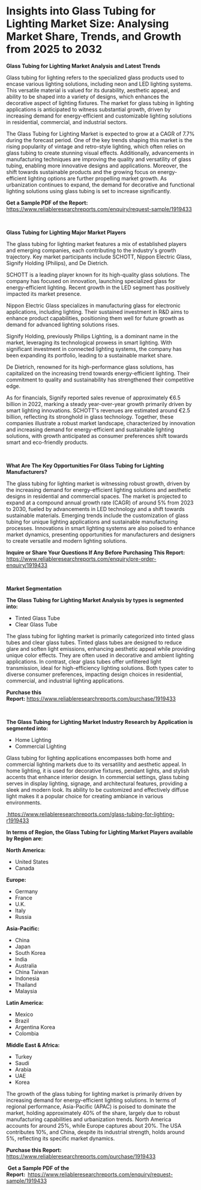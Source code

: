 <p><h1>Insights into Glass Tubing for Lighting Market Size: Analysing Market Share, Trends, and Growth from 2025 to 2032</h1></p><p><strong>Glass Tubing for Lighting Market Analysis and Latest Trends</strong></p>
<p><p>Glass tubing for lighting refers to the specialized glass products used to encase various lighting solutions, including neon and LED lighting systems. This versatile material is valued for its durability, aesthetic appeal, and ability to be shaped into a variety of designs, which enhances the decorative aspect of lighting fixtures. The market for glass tubing in lighting applications is anticipated to witness substantial growth, driven by increasing demand for energy-efficient and customizable lighting solutions in residential, commercial, and industrial sectors.</p><p>The Glass Tubing for Lighting Market is expected to grow at a CAGR of 7.7% during the forecast period. One of the key trends shaping this market is the rising popularity of vintage and retro-style lighting, which often relies on glass tubing to create stunning visual effects. Additionally, advancements in manufacturing techniques are improving the quality and versatility of glass tubing, enabling more innovative designs and applications. Moreover, the shift towards sustainable products and the growing focus on energy-efficient lighting options are further propelling market growth. As urbanization continues to expand, the demand for decorative and functional lighting solutions using glass tubing is set to increase significantly.</p></p>
<p><strong>Get a Sample PDF of the Report:&nbsp;</strong> <a href="https://www.reliableresearchreports.com/enquiry/request-sample/1919433?utm_campaign=3027&utm_medium=2&utm_source=Github&utm_content=ia&utm_term=12042025&utm_id=glass-tubing-for-lighting">https://www.reliableresearchreports.com/enquiry/request-sample/1919433</a></p>
<p>&nbsp;</p>
<p><strong>Glass Tubing for Lighting Major Market Players</strong></p>
<p><p>The glass tubing for lighting market features a mix of established players and emerging companies, each contributing to the industry's growth trajectory. Key market participants include SCHOTT, Nippon Electric Glass, Signify Holding (Philips), and De Dietrich.</p><p>SCHOTT is a leading player known for its high-quality glass solutions. The company has focused on innovation, launching specialized glass for energy-efficient lighting. Recent growth in the LED segment has positively impacted its market presence. </p><p>Nippon Electric Glass specializes in manufacturing glass for electronic applications, including lighting. Their sustained investment in R&D aims to enhance product capabilities, positioning them well for future growth as demand for advanced lighting solutions rises.</p><p>Signify Holding, previously Philips Lighting, is a dominant name in the market, leveraging its technological prowess in smart lighting. With significant investment in connected lighting systems, the company has been expanding its portfolio, leading to a sustainable market share.</p><p>De Dietrich, renowned for its high-performance glass solutions, has capitalized on the increasing trend towards energy-efficient lighting. Their commitment to quality and sustainability has strengthened their competitive edge.</p><p>As for financials, Signify reported sales revenue of approximately €6.5 billion in 2022, marking a steady year-over-year growth primarily driven by smart lighting innovations. SCHOTT's revenues are estimated around €2.5 billion, reflecting its stronghold in glass technology. Together, these companies illustrate a robust market landscape, characterized by innovation and increasing demand for energy-efficient and sustainable lighting solutions, with growth anticipated as consumer preferences shift towards smart and eco-friendly products.</p></p>
<p>&nbsp;</p>
<p><strong>What Are The Key Opportunities For Glass Tubing for Lighting Manufacturers?</strong></p>
<p><p>The glass tubing for lighting market is witnessing robust growth, driven by the increasing demand for energy-efficient lighting solutions and aesthetic designs in residential and commercial spaces. The market is projected to expand at a compound annual growth rate (CAGR) of around 5% from 2023 to 2030, fueled by advancements in LED technology and a shift towards sustainable materials. Emerging trends include the customization of glass tubing for unique lighting applications and sustainable manufacturing processes. Innovations in smart lighting systems are also poised to enhance market dynamics, presenting opportunities for manufacturers and designers to create versatile and modern lighting solutions.</p></p>
<p><strong>Inquire or Share Your Questions If Any Before Purchasing This Report:</strong> <a href="https://www.reliableresearchreports.com/enquiry/pre-order-enquiry/1919433?utm_campaign=3027&utm_medium=2&utm_source=Github&utm_content=ia&utm_term=12042025&utm_id=glass-tubing-for-lighting">https://www.reliableresearchreports.com/enquiry/pre-order-enquiry/1919433</a></p>
<p>&nbsp;</p>
<p><strong>Market Segmentation</strong></p>
<p><strong>The Glass Tubing for Lighting Market Analysis by types is segmented into:</strong></p>
<p><ul><li>Tinted Glass Tube</li><li>Clear Glass Tube</li></ul></p>
<p><p>The glass tubing for lighting market is primarily categorized into tinted glass tubes and clear glass tubes. Tinted glass tubes are designed to reduce glare and soften light emissions, enhancing aesthetic appeal while providing unique color effects. They are often used in decorative and ambient lighting applications. In contrast, clear glass tubes offer unfiltered light transmission, ideal for high-efficiency lighting solutions. Both types cater to diverse consumer preferences, impacting design choices in residential, commercial, and industrial lighting applications.</p></p>
<p><strong>Purchase this Report:&nbsp;</strong><a href="https://www.reliableresearchreports.com/purchase/1919433?utm_campaign=3027&utm_medium=2&utm_source=Github&utm_content=ia&utm_term=12042025&utm_id=glass-tubing-for-lighting">https://www.reliableresearchreports.com/purchase/1919433</a></p>
<p>&nbsp;</p>
<p><strong>The Glass Tubing for Lighting Market Industry Research by Application is segmented into:</strong></p>
<p><ul><li>Home Lighting</li><li>Commercial Lighting</li></ul></p>
<p><p>Glass tubing for lighting applications encompasses both home and commercial lighting markets due to its versatility and aesthetic appeal. In home lighting, it is used for decorative fixtures, pendant lights, and stylish accents that enhance interior design. In commercial settings, glass tubing serves in display lighting, signage, and architectural features, providing a sleek and modern look. Its ability to be customized and effectively diffuse light makes it a popular choice for creating ambiance in various environments.</p></p>
<p><a href="https://www.reliableresearchreports.com/glass-tubing-for-lighting-r1919433?utm_campaign=3027&utm_medium=2&utm_source=Github&utm_content=ia&utm_term=12042025&utm_id=glass-tubing-for-lighting">&nbsp;https://www.reliableresearchreports.com/glass-tubing-for-lighting-r1919433</a></p>
<p><strong>In terms of Region, the Glass Tubing for Lighting Market Players available by Region are:</strong></p>
<p>
    <p> <strong> North America: </strong>
        <ul>
            <li>United States</li>
            <li>Canada</li>
        </ul>
        </p> 
    <p> <strong> Europe: </strong>
        <ul>
            <li>Germany</li>
            <li>France</li>
            <li>U.K.</li>
            <li>Italy</li>
            <li>Russia</li>
        </ul>
        </p> 
    <p> <strong> Asia-Pacific: </strong>
        <ul>
            <li>China</li>
            <li>Japan</li>
            <li>South Korea</li>
            <li>India</li>
            <li>Australia</li>
            <li>China Taiwan</li>
            <li>Indonesia</li>
            <li>Thailand</li>
            <li>Malaysia</li>
        </ul>
        </p> 
    <p> <strong> Latin America: </strong>
        <ul>
            <li>Mexico</li>
            <li>Brazil</li>
            <li>Argentina Korea</li>
            <li>Colombia</li>
        </ul>
        </p> 
    <p> <strong> Middle East & Africa: </strong>
        <ul>
            <li>Turkey</li>
            <li>Saudi</li>
            <li>Arabia</li>
            <li>UAE</li>
            <li>Korea</li>
        </ul>
    </p>
    </p>
<p><p>The growth of the glass tubing for lighting market is primarily driven by increasing demand for energy-efficient lighting solutions. In terms of regional performance, Asia-Pacific (APAC) is poised to dominate the market, holding approximately 40% of the share, largely due to robust manufacturing capabilities and urbanization trends. North America accounts for around 25%, while Europe captures about 20%. The USA contributes 10%, and China, despite its industrial strength, holds around 5%, reflecting its specific market dynamics.</p></p>
<p><strong>Purchase this Report: </strong><a href="https://www.reliableresearchreports.com/purchase/1919433?utm_campaign=3027&utm_medium=2&utm_source=Github&utm_content=ia&utm_term=12042025&utm_id=glass-tubing-for-lighting">https://www.reliableresearchreports.com/purchase/1919433</a></p>
<p>&nbsp;<strong>Get a Sample PDF of the Report:&nbsp;&nbsp;</strong><a href="https://www.reliableresearchreports.com/enquiry/request-sample/1919433?utm_campaign=3027&utm_medium=2&utm_source=Github&utm_content=ia&utm_term=12042025&utm_id=glass-tubing-for-lighting">https://www.reliableresearchreports.com/enquiry/request-sample/1919433</a></p>
<p><strong></strong></p>
<p><p></p><p></p><p></p></p>